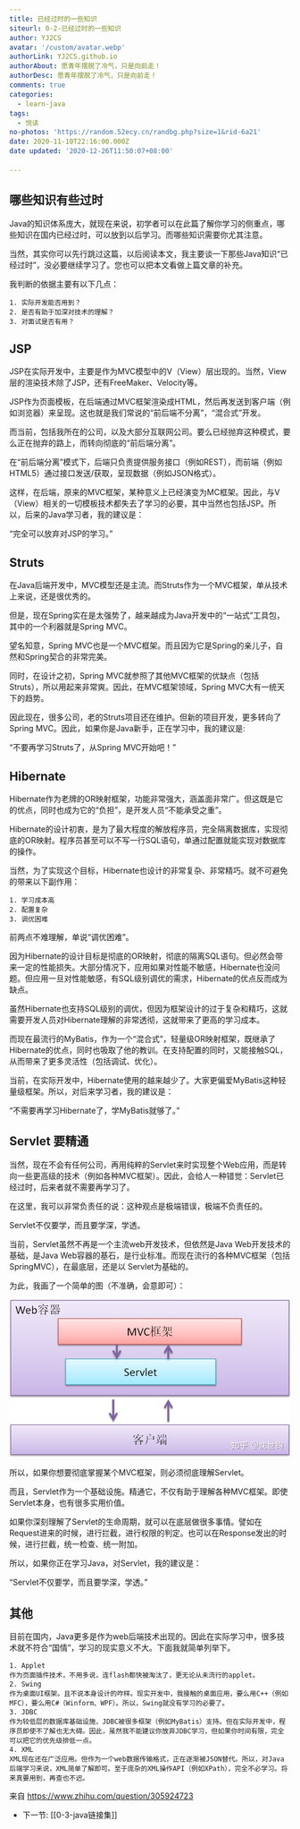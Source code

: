 ```yaml
---
title: 已经过时的一些知识
siteurl: 0-2-已经过时的一些知识
author: YJ2CS
avatar: '/custom/avatar.webp'
authorLink: YJ2CS.github.io
authorAbout: 愿青年摆脱了冷气，只是向前走！
authorDesc: 愿青年摆脱了冷气，只是向前走！
comments: true
categories:
  - learn-java
tags:
  - 悦读
no-photos: 'https://random.52ecy.cn/randbg.php?size=1&rid-6a21'
date: 2020-11-10T22:16:00.000Z
date updated: '2020-12-26T11:50:07+08:00'

---
```


## 哪些知识有些过时

Java的知识体系庞大，就现在来说，初学者可以在此篇了解你学习的侧重点，哪些知识在国内已经过时，可以放到以后学习。而哪些知识需要你尤其注意。

当然，其实你可以先行跳过这篇，以后阅读本文，我主要谈一下那些Java知识“已经过时”，没必要继续学习了。您也可以把本文看做上篇文章的补充。

我判断的依据主要有以下几点：

```text
1. 实际开发能否用到？
2. 是否有助于加深对技术的理解？
3. 对面试是否有用？
```

## JSP

JSP在实际开发中，主要是作为MVC模型中的V（View）层出现的。当然，View层的渲染技术除了JSP，还有FreeMaker、Velocity等。

JSP作为页面模板，在后端通过MVC框架渲染成HTML，然后再发送到客户端（例如浏览器）来呈现。这也就是我们常说的“前后端不分离”，“混合式”开发。

而当前，包括我所在的公司，以及大部分互联网公司。要么已经抛弃这种模式，要么正在抛弃的路上，而转向彻底的“前后端分离”。

在“前后端分离”模式下，后端只负责提供服务接口（例如REST），而前端（例如HTML5）通过接口发送/获取，呈现数据（例如JSON格式）。

这样，在后端，原来的MVC框架，某种意义上已经演变为MC框架。因此，与V（View）相关的一切模板技术都失去了学习的必要，其中当然也包括JSP。所以，后来的Java学习者，我的建议是：

“完全可以放弃对JSP的学习。”

## Struts

在Java后端开发中，MVC模型还是主流。而Struts作为一个MVC框架，单从技术上来说，还是很优秀的。

但是，现在Spring实在是太强势了，越来越成为Java开发中的“一站式”工具包，其中的一个利器就是Spring MVC。

望名知意，Spring MVC也是一个MVC框架。而且因为它是Spring的亲儿子，自然和Spring契合的非常完美。

同时，在设计之初，Spring MVC就参照了其他MVC框架的优缺点（包括Struts），所以用起来非常爽。因此，在MVC框架领域，Spring MVC大有一统天下的趋势。

因此现在，很多公司，老的Struts项目还在维护。但新的项目开发，更多转向了Spring MVC。因此，如果你是Java新手，正在学习中，我的建议是:

“不要再学习Struts了，从Spring MVC开始吧！”

## Hibernate

Hibernate作为老牌的OR映射框架，功能非常强大，涵盖面非常广。但这既是它的优点，同时也成为它的“负担”，是开发人员“不能承受之重”。

Hibernate的设计初衷，是为了最大程度的解放程序员，完全隔离数据库，实现彻底的OR映射。程序员甚至可以不写一行SQL语句，单通过配置就能实现对数据库的操作。

当然，为了实现这个目标，Hibernate也设计的非常复杂、非常精巧。就不可避免的带来以下副作用：

```text
1. 学习成本高
2. 配置复杂
3. 调优困难
```

前两点不难理解，单说“调优困难”。

因为Hibernate的设计目标是彻底的OR映射，彻底的隔离SQL语句。但必然会带来一定的性能损失。大部分情况下，应用如果对性能不敏感，Hibernate也没问题。但应用一旦对性能敏感，有SQL级别调优的需求，Hibernate的优点反而成为缺点。

虽然Hibernate也支持SQL级别的调优，但因为框架设计的过于复杂和精巧，这就需要开发人员对Hibernate理解的非常透彻，这就带来了更高的学习成本。

而现在最流行的MyBatis，作为一个“混合式”，轻量级OR映射框架，既继承了Hibernate的优点，同时也吸取了他的教训。在支持配置的同时，又能接触SQL，从而带来了更多灵活性（包括调试、优化）。

当前，在实际开发中，Hibernate使用的越来越少了。大家更偏爱MyBatis这种轻量级框架。所以，对后来学习者，我的建议是：

“不需要再学习Hibernate了，学MyBatis就够了。”

## Servlet 要精通

当然，现在不会有任何公司，再用纯粹的Servlet来时实现整个Web应用，而是转向一些更高级的技术（例如各种MVC框架）。因此，会给人一种错觉：Servlet已经过时，后来者就不需要再学习了。

在这里，我可以非常负责任的说：这种观点是极端错误，极端不负责任的。

Servlet不仅要学，而且要学深，学透。

当前，Servlet虽然不再是一个主流web开发技术，但依然是Java Web开发技术的基础，是Java Web容器的基石，是行业标准。而现在流行的各种MVC框架（包括SpringMVC），在最底层，还是以 Servlet为基础的。

为此，我画了一个简单的图（不准确，会意即可）：

![已经过时的一些知识](images/ab01d2e1.png)

所以，如果你想要彻底掌握某个MVC框架，则必须彻底理解Servlet。

而且，Servlet作为一个基础设施。精通它，不仅有助于理解各种MVC框架。即使Servlet本身，也有很多实用价值。

如果你深刻理解了Servlet的生命周期，就可以在底层做很多事情。譬如在Request进来的时候，进行拦截，进行权限的判定。也可以在Response发出的时候，进行拦截，统一检查、统一附加。

所以，如果你正在学习Java，对Servlet，我的建议是：

“Servlet不仅要学，而且要学深，学透。”

## 其他

目前在国内，Java更多是作为web后端技术出现的。因此在实际学习中，很多技术就不符合“国情”，学习的现实意义不大。下面我就简单列举下。

```text
1. Applet
作为页面插件技术，不用多说，连flash都快被淘汰了，更无论从未流行的applet。
2. Swing
作为桌面UI框架。且不说本身设计的咋样。现实开发中，我接触的桌面应用，要么用C++（例如MFC），要么用C#（Winform、WPF）。所以，Swing就没有学习的必要了。
3. JDBC
作为较低层的数据库基础设施，JDBC被很多框架（例如MyBatis）支持。但在实际开发中，程序员即使不了解也无大碍。因此，虽然我不能建议你放弃JDBC学习，但如果你时间有限，完全可以把它的优先级排低一点。
4. XML
XML现在还在广泛应用。但作为一个web数据传输格式，正在逐渐被JSON替代。所以，对Java后端学习来说，XML简单了解即可。至于庞杂的XML操作API（例如XPath），完全不必学习。将来真要用到，再查也不迟。
```

来自 <https://www.zhihu.com/question/305924723>

-   下一节: [[0-3-java链接集]]
